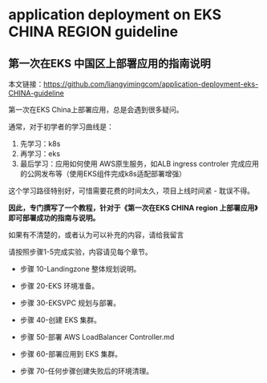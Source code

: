 # application deployment on EKS CHINA REGION guideline

## 第一次在EKS 中国区上部署应用的指南说明

本文链接：https://github.com/liangyimingcom/application-deployment-eks-CHINA-guideline




第一次在EKS China上部署应用，总是会遇到很多疑问。

通常，对于初学者的学习曲线是：

1. 先学习：k8s 
2. 再学习：eks
3. 最后学习：应用如何使用 AWS原生服务，如ALB ingress controler 完成应用的公网发布等（使用EKS组件完成k8s适配部署增强）

这个学习路径特别好，可惜需要花费的时间太久，项目上线时间紧 - 耽误不得。



**因此，专门撰写了一个教程，针对于《第一次在EKS CHINA region 上部署应用》即可部署成功的指南与说明。**

如果有不清楚的，或者认为可以补充的内容，请给我留言



请按照步骤1-5完成实验，内容请见每个章节。

- 步骤 10-Landingzone 整体规划说明。
- 步骤 20-EKS 环境准备。
- 步骤 30-EKSVPC 规划与部署。
- 步骤 40-创建 EKS 集群。
- 步骤 50-部署 AWS LoadBalancer Controller.md 

- 步骤 60-部署应用到 EKS 集群。

- 步骤 70-任何步骤创建失败后的环境清理。
